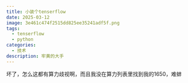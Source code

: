 ```yaml
---
title: 小装个tenserflow
date: 2025-03-12
image: 3e461c474f2515dd825ee35241adf5f.png
tags:
  - tenserflow
  - python
categories:
  - 技术
description: 牢黄的大手
---
```

坏了，怎么这都有算力歧视啊，而且我没在算力列表里找到我的1650，难蚌
